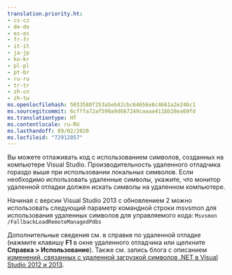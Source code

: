 ```yaml
---
translation.priority.ht:
- cs-cz
- de-de
- es-es
- fr-fr
- it-it
- ja-jp
- ko-kr
- pl-pl
- pt-br
- ru-ru
- tr-tr
- zh-cn
- zh-tw
ms.openlocfilehash: 5033580f253a5eb42cbc64656e8c4661a2e246c1
ms.sourcegitcommit: 6cfffa72af599a9d667249caaaa411bb28ea69fd
ms.translationtype: HT
ms.contentlocale: ru-RU
ms.lasthandoff: 09/02/2020
ms.locfileid: "72912857"
---
```

Вы можете отлаживать код с использованием символов, созданных на компьютере Visual Studio. Производительность удаленного отладчика гораздо выше при использовании локальных символов.  Если необходимо использовать удаленные символы, укажите, что монитор удаленной отладки должен искать символы на удаленном компьютере.  

Начиная с версии Visual Studio 2013 с обновлением 2 можно использовать следующий параметр командной строки msvsmon для использования удаленных символов для управляемого кода: `Msvsmon /FallbackLoadRemoteManagedPdbs`  

Дополнительные сведения см. в справке по удаленной отладке (нажмите клавишу **F1** в окне удаленного отладчика или щелкните **Справка > Использование**). Также см. запись блога с описанием [изменений, связанных с удаленной загрузкой символов .NET в Visual Studio 2012 и 2013](https://devblogs.microsoft.com/devops/net-remote-symbol-loading-changes-in-visual-studio-2012-and-2013/).
